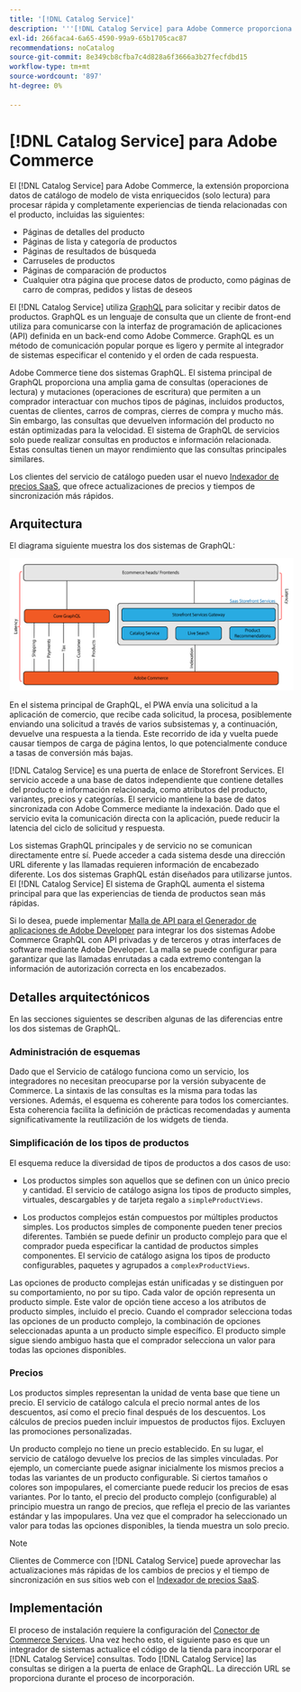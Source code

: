 ```yaml
---
title: '[!DNL Catalog Service]'
description: '''[!DNL Catalog Service] para Adobe Commerce proporciona una forma de recuperar el contenido de las páginas para mostrar de productos y de las páginas de listas de productos mucho más rápido que las consultas nativas de Adobe Commerce GraphQL."'
exl-id: 266faca4-6a65-4590-99a9-65b1705cac87
recommendations: noCatalog
source-git-commit: 8e349cb8cfba7c4d828a6f3666a3b27fecfdbd15
workflow-type: tm+mt
source-wordcount: '897'
ht-degree: 0%

---
```


# [!DNL Catalog Service] para Adobe Commerce

El [!DNL Catalog Service] para Adobe Commerce, la extensión proporciona datos de catálogo de modelo de vista enriquecidos (solo lectura) para procesar rápida y completamente experiencias de tienda relacionadas con el producto, incluidas las siguientes:

* Páginas de detalles del producto
* Páginas de lista y categoría de productos
* Páginas de resultados de búsqueda
* Carruseles de productos
* Páginas de comparación de productos
* Cualquier otra página que procese datos de producto, como páginas de carro de compras, pedidos y listas de deseos

El [!DNL Catalog Service] utiliza [GraphQL](https://graphql.org/) para solicitar y recibir datos de productos. GraphQL es un lenguaje de consulta que un cliente de front-end utiliza para comunicarse con la interfaz de programación de aplicaciones (API) definida en un back-end como Adobe Commerce. GraphQL es un método de comunicación popular porque es ligero y permite al integrador de sistemas especificar el contenido y el orden de cada respuesta.

Adobe Commerce tiene dos sistemas GraphQL. El sistema principal de GraphQL proporciona una amplia gama de consultas (operaciones de lectura) y mutaciones (operaciones de escritura) que permiten a un comprador interactuar con muchos tipos de páginas, incluidos productos, cuentas de clientes, carros de compras, cierres de compra y mucho más. Sin embargo, las consultas que devuelven información del producto no están optimizadas para la velocidad. El sistema de GraphQL de servicios solo puede realizar consultas en productos e información relacionada. Estas consultas tienen un mayor rendimiento que las consultas principales similares.

Los clientes del servicio de catálogo pueden usar el nuevo [Indexador de precios SaaS](../price-index/index.md), que ofrece actualizaciones de precios y tiempos de sincronización más rápidos.

## Arquitectura

El diagrama siguiente muestra los dos sistemas de GraphQL:

![Diagrama de arquitectura de catálogo](assets/catalog-service-architecture.png)

En el sistema principal de GraphQL, el PWA envía una solicitud a la aplicación de comercio, que recibe cada solicitud, la procesa, posiblemente enviando una solicitud a través de varios subsistemas y, a continuación, devuelve una respuesta a la tienda. Este recorrido de ida y vuelta puede causar tiempos de carga de página lentos, lo que potencialmente conduce a tasas de conversión más bajas.

[!DNL Catalog Service] es una puerta de enlace de Storefront Services. El servicio accede a una base de datos independiente que contiene detalles del producto e información relacionada, como atributos del producto, variantes, precios y categorías. El servicio mantiene la base de datos sincronizada con Adobe Commerce mediante la indexación.
Dado que el servicio evita la comunicación directa con la aplicación, puede reducir la latencia del ciclo de solicitud y respuesta.

Los sistemas GraphQL principales y de servicio no se comunican directamente entre sí. Puede acceder a cada sistema desde una dirección URL diferente y las llamadas requieren información de encabezado diferente. Los dos sistemas GraphQL están diseñados para utilizarse juntos. El [!DNL Catalog Service] El sistema de GraphQL aumenta el sistema principal para que las experiencias de tienda de productos sean más rápidas.

Si lo desea, puede implementar [Malla de API para el Generador de aplicaciones de Adobe Developer](https://developer.adobe.com/graphql-mesh-gateway/) para integrar los dos sistemas Adobe Commerce GraphQL con API privadas y de terceros y otras interfaces de software mediante Adobe Developer. La malla se puede configurar para garantizar que las llamadas enrutadas a cada extremo contengan la información de autorización correcta en los encabezados.

## Detalles arquitectónicos

En las secciones siguientes se describen algunas de las diferencias entre los dos sistemas de GraphQL.

### Administración de esquemas

Dado que el Servicio de catálogo funciona como un servicio, los integradores no necesitan preocuparse por la versión subyacente de Commerce. La sintaxis de las consultas es la misma para todas las versiones. Además, el esquema es coherente para todos los comerciantes. Esta coherencia facilita la definición de prácticas recomendadas y aumenta significativamente la reutilización de los widgets de tienda.

### Simplificación de los tipos de productos

El esquema reduce la diversidad de tipos de productos a dos casos de uso:

* Los productos simples son aquellos que se definen con un único precio y cantidad. El servicio de catálogo asigna los tipos de producto simples, virtuales, descargables y de tarjeta regalo a `simpleProductViews`.

* Los productos complejos están compuestos por múltiples productos simples. Los productos simples de componente pueden tener precios diferentes. También se puede definir un producto complejo para que el comprador pueda especificar la cantidad de productos simples componentes. El servicio de catálogo asigna los tipos de producto configurables, paquetes y agrupados a `complexProductViews`.

Las opciones de producto complejas están unificadas y se distinguen por su comportamiento, no por su tipo. Cada valor de opción representa un producto simple. Este valor de opción tiene acceso a los atributos de producto simples, incluido el precio. Cuando el comprador selecciona todas las opciones de un producto complejo, la combinación de opciones seleccionadas apunta a un producto simple específico. El producto simple sigue siendo ambiguo hasta que el comprador selecciona un valor para todas las opciones disponibles.

### Precios

Los productos simples representan la unidad de venta base que tiene un precio. El servicio de catálogo calcula el precio normal antes de los descuentos, así como el precio final después de los descuentos. Los cálculos de precios pueden incluir impuestos de productos fijos. Excluyen las promociones personalizadas.

Un producto complejo no tiene un precio establecido. En su lugar, el servicio de catálogo devuelve los precios de las simples vinculadas. Por ejemplo, un comerciante puede asignar inicialmente los mismos precios a todas las variantes de un producto configurable. Si ciertos tamaños o colores son impopulares, el comerciante puede reducir los precios de esas variantes. Por lo tanto, el precio del producto complejo (configurable) al principio muestra un rango de precios, que refleja el precio de las variantes estándar y las impopulares. Una vez que el comprador ha seleccionado un valor para todas las opciones disponibles, la tienda muestra un solo precio.

>[!NOTE]
>
> Clientes de Commerce con [!DNL Catalog Service] puede aprovechar las actualizaciones más rápidas de los cambios de precios y el tiempo de sincronización en sus sitios web con el [Indexador de precios SaaS](../price-index/index.md).

## Implementación

El proceso de instalación requiere la configuración del [Conector de Commerce Services](../landing/saas.md). Una vez hecho esto, el siguiente paso es que un integrador de sistemas actualice el código de la tienda para incorporar el [!DNL Catalog Service] consultas. Todo [!DNL Catalog Service] las consultas se dirigen a la puerta de enlace de GraphQL. La dirección URL se proporciona durante el proceso de incorporación.
